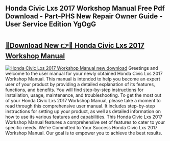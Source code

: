 ## Honda Civic Lxs 2017 Workshop Manual Free Pdf Download - Part-PHS New Repair Owner Guide - User Service Edition YgOgG

# <h2><a href="http://bc81117.oget.top/?id=Honda+Civic+Lxs+2017+Workshop+Manual">🔗Download New 👉🔴 Honda Civic Lxs 2017 Workshop Manual</a></h2>

[![Honda Civic Lxs 2017 Workshop Manual new download](https://i.imgur.com/5g1atiW.png)](http://bc81117.oget.top/?id=Honda+Civic+Lxs+2017+Workshop+Manual)
Greetings and welcome to the user manual for your newly obtained Honda Civic Lxs 2017 Workshop Manual. This manual is intended to help you become an expert user of your product by providing a detailed explanation of its features, functions, and benefits. You will find step-by-step instructions for installation, usage, maintenance, and troubleshooting. To get the most out of your Honda Civic Lxs 2017 Workshop Manual, please take a moment to read through this comprehensive user manual. It includes step-by-step instructions for setting up your product, as well as detailed information on how to use its various features and capabilities. This Honda Civic Lxs 2017 Workshop Manual features a comprehensive set of features to cater to your specific needs. We're Committed to Your Success Honda Civic Lxs 2017 Workshop Manual. Our goal is to empower you to achieve the best results.
